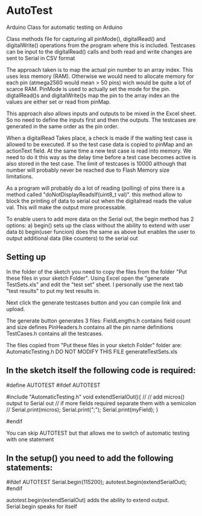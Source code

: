 AutoTest
========

Arduino Class for automatic testing on Arduino

Class methods file for capturing all pinMode(), digitalRead() and digitalWrite() operations from the program where this is included.
Testcases can be input to the digitalRead() calls and both read and write changes are sent to Serial in CSV format

The approach taken is to map the actual pin number to an array index. This uses less memory (RAM). Otherwise we would
need to allocate memory for each pin (atmega2560 would mean > 50 pins) wich would be quite a lot of scarce RAM.
PinMode is used to actually set the mode for the pin.
digtalRead()s and digitalWrite()s map the pin to the array index an the values are either set or read
from pinMap.

This approach also allows inputs and outputs to be mixed in the Excel sheet. So no need to define the inputs
first and then the outputs. The testcases are generated in the same order as the pin order.

When a digitalRead Takes place, a check is made if the waiting test case is allowed to be executed. If so
the test case data is copied to pinMap and an actionText field. At the same time a new test case
is read into memory. We need to do it this way as the delay time before a test case becomes active is also
stored in the test case. The limit of testcases is 10000 although that number will probably never be reached
due to Flash Memory size limitations.

As a program will probably do a lot of reading (polling) of pins there is a method called "doNotDisplayReadsIf(uint8_t val)".
this method allow to block the printing of data to serial out when the digitalread reads the value val. This will make
the output more processable.

To enable users to add more data on the Serial out, the begin method has 2 options:
a) begin() sets up the class without the ability to extend with user data
b) begin(user funcion) does the same as above but enables the user to output additional data (like counters) to the serial out

Setting up
----------
In the folder of the sketch you need to copy the files from the folder "Put these files in your sketch Folder".
Using Excel open the "generate TestSets.xls" and edit the "test set" sheet. I personally use the next tab "test results"
to put my test results in.

Next click the generate testcases button and you can compile link and upload.

The generate button generates 3 files:
FieldLengths.h contains field count and size defines
PinHeaders.h contains all the pin name definitions
TestCases.h contains all the testcases.

The files copied from "Put these files in your sketch Folder" folder are:
AutomaticTesting.h      DO NOT MODIFY THIS FILE
generateTestSets.xls



In the sketch itself the following code is required:
----------------------------------------------------

#define AUTOTEST
#ifdef AUTOTEST

#include "AutomaticTesting.h"
void extendSerialOut(){
   //
   // add micros() output to Serial out
   // if more fields required separate them with a semicolon
   //
   Serial.print(micros);
   Serial.print(";");
   Serial.print(myField);
}

#endif

You can skip AUTOTEST but that allows me to switch of automatic testing with one statement

In the setup() you need to add the following statements:
--------------------------------------------------------

#ifdef AUTOTEST
 	  Serial.begin(115200);
 	  autotest.begin(extendSerialOut);
#endif

autotest.begin(extendSerialOut) adds the ability to extend output. Serial.begin speaks for itself


